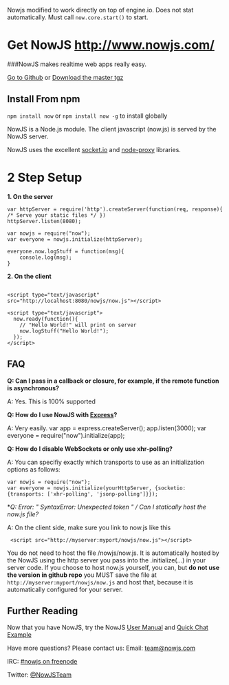 Nowjs modified to work directly on top of engine.io. Does not stat automatically. Must call `now.core.start()` to start.

Get NowJS http://www.nowjs.com/
=========

###NowJS makes realtime web apps really easy.


<a href="https://github.com/Flotype/now/">Go to Github</a> or 
<a href="https://github.com/Flotype/now/tarball/master">Download the master tgz</a>


Install From npm
----------------

`npm install now` or `npm install now -g` to install globally



NowJS is a Node.js module. The client javascript (now.js) is served by the NowJS server.


NowJS uses the excellent <a href="https://github.com/LearnBoost/Socket.IO-node">socket.io</a> and <a href="https://github.com/isaacs/node-proxy">node-proxy</a> libraries.

2 Step Setup
==============

**1. On the server**

    
    var httpServer = require('http').createServer(function(req, response){ /* Serve your static files */ })
    httpServer.listen(8080);
    
    var nowjs = require("now");
    var everyone = nowjs.initialize(httpServer);
    
    everyone.now.logStuff = function(msg){
        console.log(msg);
    }
    
**2. On the client**
<pre><code>
&lt;script type="text/javascript" src="http://localhost:8080/nowjs/now.js">&lt;/script>

&lt;script type="text/javascript"&gt;
  now.ready(function(){
    // "Hello World!" will print on server
    now.logStuff("Hello World!");
  });
&lt;/script>
</code></pre>

FAQ
-------

**Q: Can I pass in a callback or closure, for example, if the remote function is asynchronous?**

A: Yes. This is 100% supported


**Q: How do I use NowJS with [Express](https://github.com/visionmedia/express)?**

A: Very easily. 
    var app = express.createServer();
    app.listen(3000);
    var everyone = require("now").initialize(app);

**Q: How do I disable WebSockets or only use xhr-polling?**

A: You can specifiy exactly which transports to use as an initialization options as follows:
    
    var nowjs = require("now");
    var everyone = nowjs.initialize(yourHttpServer, {socketio: {transports: ['xhr-polling', 'jsonp-polling']}});


**Q: Error: " SyntaxError: Unexpected token *" / Can I statically host the now.js file?**

A: On the client side, make sure you link to now.js like this

     <script src="http://myserver:myport/nowjs/now.js"></script>

You do not need to host the file /nowjs/now.js. It is automatically hosted by the NowJS using the http server you pass into the .initialize(...) in your server code. If you choose to host now.js yourself, you can, but **do not use the version in github repo** you MUST save the file at `http://myserver:myport/nowjs/now.js` and host that, because it is automatically configured for your server.

Further Reading
---------------

Now that you have NowJS, try the NowJS [User Manual](http://nowjs.com/doc) and [Quick Chat Example](http://nowjs.com/guide) 

Have more questions? Please contact us:
Email: team@nowjs.com

IRC: [#nowjs on freenode](http://webchat.freenode.net/?nick=nowjs.&channels=nowjs)

Twitter: [@NowJSTeam](http://twitter.com/nowjsteam)
